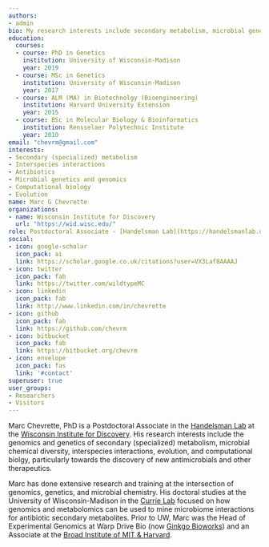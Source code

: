 ```yaml
---
authors:
- admin
bio: My research interests include secondary metabolism, microbial genetics, computational biology, and evolution.
education:
  courses:
  - course: PhD in Genetics
    institution: University of Wisconsin-Madison
    year: 2019
  - course: MSc in Genetics
    institution: University of Wisconsin-Madison
    year: 2017
  - course: ALM (MA) in Biotechnolgy (Bioengineering)    
    institution: Harvard University Extension
    year: 2015
  - course: BSc in Molecular Biology & Bioinformatics
    institution: Rensselaer Polytechnic Institute
    year: 2010
email: "chevrm@gmail.com"
interests:
- Secondary (specialized) metabolism
- Interspecies interactions
- Antibiotics
- Microbial genetics and genomics
- Computational biology
- Evolution
name: Marc G Chevrette
organizations:
- name: Wisconsin Institute for Discovery
  url: "https://wid.wisc.edu/"
role: Postdoctoral Associate - [Handelsman Lab](https://handelsmanlab.discovery.wisc.edu/ "Handelsman Lab")
social:
- icon: google-scholar
  icon_pack: ai
  link: https://scholar.google.co.uk/citations?user=VX3Laf8AAAAJ
- icon: twitter
  icon_pack: fab
  link: https://twitter.com/wildtypeMC
- icon: linkedin
  icon_pack: fab
  link: http://www.linkedin.com/in/chevrette
- icon: github
  icon_pack: fab
  link: https://github.com/chevrm
- icon: bitbucket
  icon_pack: fab
  link: https://bitbucket.org/chevrm
- icon: envelope
  icon_pack: fas
  link: '#contact'
superuser: true
user_groups:
- Researchers
- Visitors
---
```


Marc Chevrette, PhD is a Postdoctoral Associate in the [Handelsman Lab](https://handelsmanlab.discovery.wisc.edu/ "Handelsman Lab") at the [Wisconsin Institute for Discovery](https://wid.wisc.edu/ "Wisconsin Institute for Discovery"). His research interests include the genomics and genetics of secondary (specialized) metabolism, microbial chemical diversity, interspecies interactions, evolution, and computational biolgy, particularly towards the discovery of new antimicrobials and other therapeutics.

Marc has done extensive research and training at the intersection of genomics, genetics, and microbial chemistry. His doctoral studies at the University of Wisconsin-Madison in the [Currie Lab](https://currielab.wisc.edu/ "Currie Lab") focused on how genomics and metabolomics can be used to mine microbiome interactions for antibiotic secondary metabolites. Prior to UW, Marc was the Head of Experimental Genomics at Warp Drive Bio (now [Ginkgo Bioworks](https://www.ginkgobioworks.com/ "Ginkgo Bioworks")) and an Associate at the [Broad Institute of MIT & Harvard](https://www.broadinstitute.org/ "Broad Institute of MIT & Harvard"). 